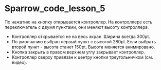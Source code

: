 # Sparrow_code_lesson_5

По нажатию на кнопку открывается контроллер. На контроллере есть переключатель с двумя пунктами, они меняют высоту контроллера.

- Контроллер открывается не на весь экран. Ширина всегда 300pt.
- По умолчанию выбран первый пункт с высотой 280pt. Если выбрать второй пункт - высота станет 150pt. Высота меняется анимировано.
- Кнопка закрыть в правом верхнем углу закрывает контроллер.
- Контроллер сверху привязан к центру кнопки треугольничком (см. видео).
